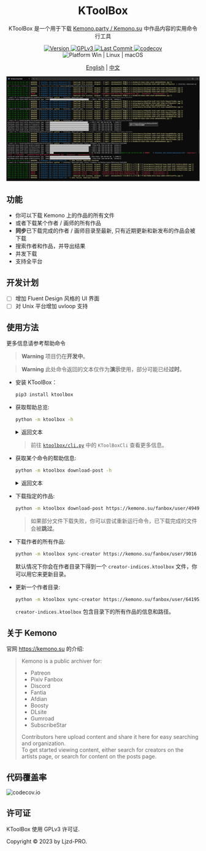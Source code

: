 <h1 align="center">
  KToolBox
</h1>

<p align="center">
  KToolBox 是一个用于下载
  <a href="https://kemono.su/">Kemono.party / Kemono.su</a>
  中作品内容的实用命令行工具
</p>

<p align="center">
  <a href="https://pypi.org/project/ktoolbox" target="_blank">
    <img src="https://img.shields.io/github/v/release/Ljzd-PRO/KToolBox?logo=python" alt="Version">
  </a>

  <a href="./LICENSE">
    <img src="https://img.shields.io/badge/License-GPLv3-blue" alt="GPLv3"/>
  </a>

  <a href="https://github.com/Ljzd-PRO/KToolBox/commits/master">
    <img src="https://img.shields.io/github/last-commit/Ljzd-PRO/KToolBox/master" alt="Last Commit"/>
  </a>

  <a href="https://codecov.io/gh/Ljzd-PRO/KToolBox" target="_blank">
      <img src="https://codecov.io/gh/Ljzd-PRO/KToolBox/branch/master/graph/badge.svg?token=5XK9CYQHQN" alt="codecov"/>
  </a>

  <a style="text-decoration:none">
    <img src="https://img.shields.io/badge/Platform-Win%20|%20Linux%20|%20macOS-blue" alt="Platform Win | Linux | macOS"/>
  </a>
</p>

<p align="center">
    <a href="./README.md">English</a> | <a href="./README_zh-CN.md">中文</a>
</p>

![Preview](https://raw.githubusercontent.com/Ljzd-PRO/KToolBox/master/static/preview-1.png)

## 功能

- 你可以下载 Kemono 上的作品的所有文件
- 或者下载某个作者 / 画师的所有作品
- **同步**已下载完成的作者 / 画师目录至最新, 只有近期更新和新发布的作品会被下载
- 搜索作者和作品，并导出结果
- 并发下载
- 支持全平台

## 开发计划

- [ ] 增加 Fluent Design 风格的 UI 界面
- [ ] 对 Unix 平台增加 uvloop 支持

## 使用方法

更多信息请参考帮助命令

> **Warning**
> 项目仍在**开发中**。

> **Warning**
> 此处命令返回的文本仅作为**演示**使用，部分可能已经**过时**。

- 安装 KToolBox：
    ```bash
    pip3 install ktoolbox
    ```

- 获取帮助总览:
    ```bash
    python -m ktoolbox -h
    ```
    <details>
    <summary>返回文本</summary>
      <pre>
        <code>
  INFO: Showing help with the command '__main__.py -- --help'.
  <br>
  NAME
      __main__.py
  <br>
  SYNOPSIS
      __main__.py COMMAND | -
  <br>
  COMMANDS
      COMMAND is one of the following:
  <br>
     download_post
       Download a specific post
  <br>
     ...
  <br>
     sync_creator
       Sync all posts from a creator
  <br>
     version
       Show KToolBox version
        </code>
      </pre>
    </details>

  > 前往 [`ktoolbox/cli.py`](ktoolbox/cli.py) 中的 `KToolBoxCli` 查看更多信息。

- 获取某个命令的帮助信息:
    ```bash
    python -m ktoolbox download-post -h
    ```
    <details>
    <summary>返回文本</summary>
      <pre>
        <code>
  NAME
      __main__.py sync-creator - Sync all posts from a creator
  <br>
  SYNOPSIS
      __main__.py sync-creator &lt;flags>
  <br>
  DESCRIPTION
      You can update the directory anytime after download finished, such as to update after creator published new posts.
      * If `update_from` was provided, it should be located **inside the creator directory**.
  <br>
  FLAGS
      -u, --url=URL
          Type: Optional[str]
          Default: None
          The post URL
      ...
        </code>
      </pre>
    </details>
  

- 下载指定的作品:
    ```bash
    python -m ktoolbox download-post https://kemono.su/fanbox/user/49494721/post/6608808
    ```
  
  > 如果部分文件下载失败，你可以尝试重新运行命令，已下载完成的文件会被**跳过**。

- 下载作者的所有作品:
    ```bash
    python -m ktoolbox sync-creator https://kemono.su/fanbox/user/9016
    ```
  
  默认情况下你会在作者目录下得到一个 `creator-indices.ktoolbox` 文件，你可以用它来更新目录。

  
- 更新一个作者目录:
    ```bash
    python -m ktoolbox sync-creator https://kemono.su/fanbox/user/641955 --update-with=./xxx/creator-indices.ktoolbox
    ```
  
  `creator-indices.ktoolbox` 包含目录下的所有作品的信息和路径。  

## 关于 Kemono

官网 https://kemono.su 的介绍:

> Kemono is a public archiver for:
>  
> - Patreon
> - Pixiv Fanbox
> - Discord
> - Fantia
> - Afdian
> - Boosty
> - DLsite
> - Gumroad
> - SubscribeStar
> 
> Contributors here upload content and share it here for easy searching and organization. \
> To get started viewing content, either search for creators on the artists page, or search for content on the posts page.

## 代码覆盖率

![codecov.io](https://codecov.io/gh/Ljzd-PRO/KToolBox/graphs/sunburst.svg?token=5XK9CYQHQN)

## 许可证

KToolBox 使用 GPLv3 许可证.

Copyright © 2023 by Ljzd-PRO.
